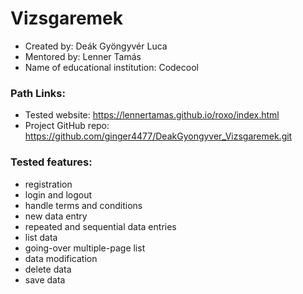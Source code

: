 # Vizsgaremek



  * Created by: Deák Gyöngyvér Luca
  * Mentored by: Lenner Tamás
  * Name of educational institution: Codecool

### Path Links:

  * Tested website: https://lennertamas.github.io/roxo/index.html
  * Project GitHub repo: https://github.com/ginger4477/DeakGyongyver_Vizsgaremek.git

### Tested features:

  * registration
  * login and logout
  * handle terms and conditions
  * new data entry
  * repeated and sequential data entries
  * list data
  * going-over multiple-page list
  * data modification
  * delete data
  * save data






